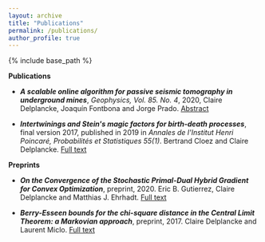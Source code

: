 ```yaml
---
layout: archive
title: "Publications"
permalink: /publications/
author_profile: true
---
```


{% include base_path %}

**Publications**

* ***A scalable online algorithm for passive seismic tomography in underground mines***, *Geophysics, Vol. 85. No. 4*, 2020, Claire Delplancke, Joaquín Fontbona and Jorge Prado. <a href="https://www.researchgate.net/publication/341379080_A_scalable_online_algorithm_for_passive_seismic_tomography_in_underground_mines" title="ResearchGate">Abstract</a>

* ***Intertwinings and Stein's magic factors for birth-death processes***, final version 2017, published in 2019 in *Annales de l'Institut Henri Poincaré, Probabilités et Statistiques 55(1)*.
Bertrand Cloez and Claire Delplancke. <a href="https://arxiv.org/abs/1609.08390" title="arXiv">Full text</a>

**Preprints**

* ***On the Convergence of the Stochastic Primal-Dual Hybrid Gradient for Convex Optimization***, preprint, 2020. 
Eric B. Gutierrez, Claire Delplancke and Matthias J. Ehrhadt. <a href="https://arxiv.org/abs/2012.01255" title="arXiv">Full text</a>

* ***Berry-Esseen bounds for the chi-square distance in the Central Limit Theorem: a Markovian approach***, preprint, 2017. 
Claire Delplancke and Laurent Miclo. <a href="https://arxiv.org/abs/1709.09410" title="arXiv">Full text</a>
